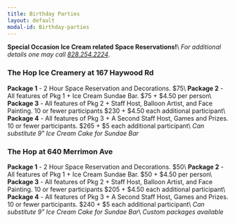 ```yaml
---
title: Birthday Parties
layout: default
modal-id: Birthday-parties
---
```

**Special Occasion Ice Cream related Space Reservations!**\\
*For additional details one may call <a href="tel:18282542224">828.254.2224</a>*.
    
### The Hop Ice Creamery at 167 Haywood Rd
**Package 1** - 2 Hour Space Reservation and Decorations. $75\\
**Package 2** - All features of Pkg 1 + Ice Cream Sundae Bar. $75 + $4.50 per person\\
**Package 3** - All features of Pkg 2 + Staff Host, Balloon Artist, and Face Painting. 10 or fewer participants $230 + $4.50 each additional participant\\
**Package 4** - All features of Pkg 3 + A Second Staff Host, Games and Prizes. 10 or fewer participants. $265 + $5 each additional participant\\
*Can substitute 9" Ice Cream Cake for Sundae Bar*

### The Hop at 640 Merrimon Ave
**Package 1** - 2 Hour Space Reservation and Decorations. $50\\
**Package 2** - All features of Pkg 1 + Ice Cream Sundae Bar. $50 + $4.50 per person\\
**Package 3** - All features of Pkg 2 + Staff Host, Balloon Artist, and Face Painting. 10 or fewer participants $205 + $4.50 each additional participant\\
**Package 4** - All features of Pkg 3 + A Second Staff Host, Games and Prizes. 10 or fewer participants. $240 + $5 each additional participant\\
*Can substitute 9" Ice Cream Cake for Sundae Bar*\\
*Custom packages available*
